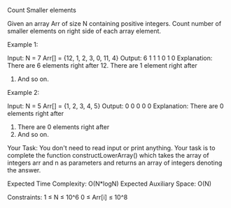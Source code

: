 Count Smaller elements

Given an array Arr of size N containing positive integers. Count number of smaller elements on right side of each array element.

Example 1:

Input:
N = 7
Arr[] = {12, 1, 2, 3, 0, 11, 4}
Output: 6 1 1 1 0 1 0
Explanation: There are 6 elements right
after 12. 
There are 1 element right after
1. And so on.


Example 2:

Input:
N = 5
Arr[] = {1, 2, 3, 4, 5}
Output: 0 0 0 0 0
Explanation: There are 0 elements right
after 
1. There are 0 elements right after
2. And so on.


Your Task:
You don't need to read input or print anything. Your task is to complete the function constructLowerArray() which takes the array of integers arr and n as parameters and returns an array of integers denoting the answer.

Expected Time Complexity: O(N*logN)
Expected Auxiliary Space: O(N)

Constraints:
1 ≤ N ≤ 10^6
0 ≤ Arr[i]  ≤ 10^8